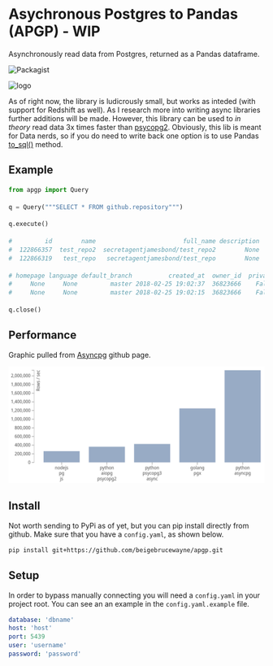 # Asychronous Postgres to Pandas (APGP) - WIP
Asynchronously read data from Postgres, returned as a Pandas dataframe.

![Packagist](https://img.shields.io/packagist/l/doctrine/orm.svg?style=flat-square)

![logo](https://i.imgur.com/JTKlXCC.png)

As of right now, the library is ludicrously small, but works as inteded (with support for Redshift as well). As I research more into writing async libraries further additions will be made. However, this library can be used to *in theory* read data 3x times faster than [psycopg2](http://initd.org/psycopg/docs/index.html). Obviously, this lib is meant for Data nerds, so if you do need to write back one option is to use Pandas [to_sql()](https://pandas.pydata.org/pandas-docs/stable/generated/pandas.DataFrame.to_sql.html#pandas.DataFrame.to_sql) method. 

## Example

```python
from apgp import Query

q = Query("""SELECT * FROM github.repository""")

q.execute()

#         id        name                        full_name description   fork  \
#  122866357  test_repo2  secretagentjamesbond/test_repo2        None  False
#  122866319   test_repo   secretagentjamesbond/test_repo        None  False

# homepage language default_branch          created_at  owner_id  private 
#     None     None         master 2018-02-25 19:02:37  36823666    False
#     None     None         master 2018-02-25 19:02:15  36823666    False

q.close()
```

## Performance
Graphic pulled from [Asyncpg](https://github.com/MagicStack/asyncpg) github page.

![performance](https://github.com/MagicStack/asyncpg/raw/master/performance.png)

## Install

Not worth sending to PyPi as of yet, but you can pip install directly from github. Make sure that you have a `config.yaml`, as shown below.

```bash
pip install git+https://github.com/beigebrucewayne/apgp.git
```

## Setup

In order to bypass manually connecting you will need a `config.yaml` in your project root.
You can see an an example in the `config.yaml.example` file.

```yaml
database: 'dbname'
host: 'host'
port: 5439
user: 'username'
password: 'password'
```
